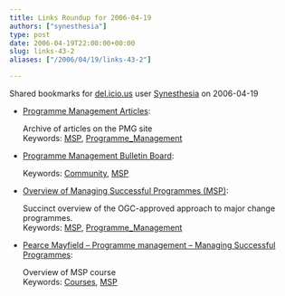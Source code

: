 ```yaml
---
title: Links Roundup for 2006-04-19
authors: ["synesthesia"]
type: post
date: 2006-04-19T22:00:00+00:00
slug: links-43-2 
aliases: ["/2006/04/19/links-43-2"]

---
```

Shared bookmarks for [del.icio.us][1] user  [Synesthesia][2] on 2006-04-19

  * [Programme Management Articles][3]:
  
    Archive of articles on the PMG site   
    Keywords: [MSP][4], [Programme_Management][5]
  * [Programme Management Bulletin Board][6]:
  
       
    Keywords: [Community][7], [MSP][4]
  * [Overview of Managing Successful Programmes (MSP)][8]:
  
    Succinct overview of the OGC-approved approach to major change programmes.   
    Keywords: [MSP][4], [Programme_Management][5]
  * [Pearce Mayfield &#8211; Programme management &#8211; Managing Successful Programmes][9]:
  
    Overview of MSP course   
    Keywords: [Courses][10], [MSP][4]

 [1]: https://del.icio.us/
 [2]: https://del.icio.us/synesthesia
 [3]: https://www.e-programme.com/articles_site.htm "https://www.e-programme.com/articles_site.htm"
 [4]: https://del.icio.us/synesthesia/MSP
 [5]: https://del.icio.us/synesthesia/Programme_Management
 [6]: https://www.e-programme.com/cgi-bin/forum/forumdisplay.cgi?action=topics&forum=Programme%20Management&number=1&DaysPrune=1000&LastLogin= "https://www.e-programme.com/cgi-bin/forum/forumdisplay.cgi?action=topics&forum=Programme%20Management&number=1&DaysPrune=1000&LastLogin="
 [7]: https://del.icio.us/synesthesia/Community
 [8]: https://www.ogc.gov.uk/sdtoolkit/deliveryteam/briefings/businesschange/prog_mgmt.html "https://www.ogc.gov.uk/sdtoolkit/deliveryteam/briefings/businesschange/prog_mgmt.html"
 [9]: https://www.pearcemayfield.com/msp/index.html "https://www.pearcemayfield.com/msp/index.html"
 [10]: https://del.icio.us/synesthesia/Courses